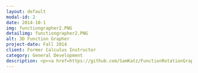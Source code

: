 ```yaml
---
layout: default
modal-id: 2
date: 2014-10-1
img: functiongrapher2.PNG
detailimg: functiongrapher2.PNG
alt: 3D Function Grapher
project-date: Fall 2014
client: Former Calculus Instructor
category: General Development
description: <p><a href=https://github.com/SamKatz/FunctionRotationGrapher>Source Code</a></p><p><a href="https://drive.google.com/open?id=0B0SYXy6axNB7Vng5dVk5RTRlclE">Download</a></p>This function graphing utility was created by a high school classmate named Joshua Ferrell and I during the August of 2014. This version of the application with the natives bundled in will only work on Windows. It's capable of graphing functions through a GUI and supports navigating the rotation of a 2D equation about an axis in three dimensions. The escape key will close opened graphs - 3D graphs can be navigated using WASD for horizontal movement, and the Q and E keys to ascend and descend. I personally created almost all of the program with the exception of the 3D camera navigation system (my contributions there were limited to debugging and tuning). The program is written in Java and uses the Lightweight Java Graphics Library (LWJGL) and an equation parsing library called exp4j.
---
```

